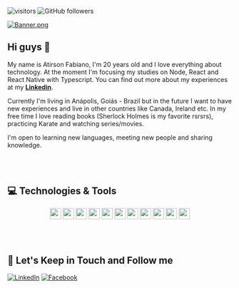  ![visitors](https://visitor-badge.glitch.me/badge?page_id=atirson.visitor-badge)
![GitHub followers](https://img.shields.io/github/followers/atirson?style=social)

[![Banner.png](https://media-exp1.licdn.com/dms/image/C4E16AQETdUrlU0K2Tg/profile-displaybackgroundimage-shrink_200_800/0/1571527027380?e=1622678400&v=beta&t=YY-CisyH7-ostpuMh7jtZ7y0MRiHxg6idSIQ4PhFj-E)](https://postimg.cc/ZW49hFcQ)

## Hi guys 👋

My name is Atirson Fabiano, I'm 20 years old and I love everything about technology. At the moment I'm focusing my studies on Node, React and React Native with Typescript. You can find out more about my experiences at my **[Linkedin](https://www.linkedin.com/in/atirson-fabiano/)**. 

Currently I'm living in Anápolis, Goiás - Brazil but in the future I want to have new experiences and live in other countries like Canada, Ireland etc. In my free time I love reading books (Sherlock Holmes is my favorite rsrsrs), practicing Karate and watching series/movies.

I'm open to learning new languages, meeting new people and sharing knowledge.
<br>
<br>
<br>
<br>
## 💻 Technologies & Tools

<p align="center">

<img src="https://img.shields.io/badge/javascript-%23F7DF1E.svg?&style=for-the-badge&logo=javascript&logoColor=black" height="25"/>
<img src="https://img.shields.io/badge/typescript%20-%23007ACC.svg?&style=for-the-badge&logo=typescript&logoColor=white" height="25"/>
<img src="https://img.shields.io/badge/node.js%20-%2343853D.svg?&style=for-the-badge&logo=node.js&logoColor=white" height="25"/>
<img src="https://img.shields.io/badge/vuejs%20-%2335495e.svg?&style=for-the-badge&logo=vue.js&logoColor=%234FC08D" height="25"/>
<img src="https://img.shields.io/badge/react%20-%2320232a.svg?&style=for-the-badge&logo=react&logoColor=%2361DAFB" height="25"/>
<img src="https://img.shields.io/badge/postgres-%23316192.svg?&style=for-the-badge&logo=postgresql&logoColor=white" height="25"/>
<img src="https://img.shields.io/badge/-npm-CB3837?style=flat-square&logo=npm" height="25"/>
<img src="https://img.shields.io/badge/-GitHub-181717?style=flat-square&logo=github" height="25"/>
<img src="https://img.shields.io/badge/MongoDB-%234ea94b.svg?&style=for-the-badge&logo=mongodb&logoColor=white" height="25"/>
<img src="https://img.shields.io/badge/php%20-%23777BB4.svg?&style=for-the-badge&logo=php&logoColor=white" height="25"/>
<img src="https://img.shields.io/badge/laravel%20-%23FF2D20.svg?&style=for-the-badge&logo=laravel&logoColor=white" height="25"/>

</p>

<br>
<br>

## 🎯 Let's Keep in Touch and Follow me 

[![LinkedIn](https://img.shields.io/badge/linkedin-%230077B5.svg?&style=for-the-badge&logo=linkedin&logoColor=white)](https://www.linkedin.com/in/atirson-fabiano/)
[![Facebook](https://img.shields.io/badge/facebook-%231877F2.svg?&style=for-the-badge&logo=facebook&logoColor=white)](https://www.facebook.com/fabiano.oliveira.2213/)

